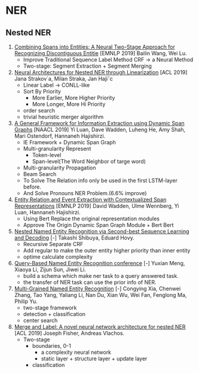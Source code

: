 # NER

## Nested NER

1. [Combining Spans into Entities: A Neural Two-Stage Approach for Recognizing Discontiguous Entitie](https://github.com/iofu728/PaperRead/blob/master/paper/NLP/NER/CombingSpansintoEntities.pdf) [EMNLP 2019] Bailin Wang, Wei Lu.
   - Improve Traditional Sequence Label Method CRF -> a Neural Method
   - Two-stage: Segment Extraction + Segment Merging
2. [Neural Architectures for Nested NER through Linearization](https://github.com/iofu728/PaperRead/blob/master/paper/NLP/NER/LinearizationNestNER.pdf) [ACL 2019] Jana Strakov´a, Milan Straka, Jan Hajiˇc
   - Linear Label -> CONLL-like
   - Sort By Priority
     - More Earlier, More Higher Priority
     - More Longer, More Hi Priority
   - order search
   - trivial heuristic merger algorithm
3. [A General Framework for Information Extraction using Dynamic Span Graphs](https://github.com/iofu728/PaperRead/blob/master/paper/NLP/NER/DyGIE.pdf) [NAACL 2019] Yi Luan, Dave Wadden, Luheng He, Amy Shah, Mari Ostendorf, Hannaneh Hajishirzi.
   - IE Framework + Dynamic Span Graph
   - Multi-granularity Represent
     - Token-level
     - Span-level(The Word Neighbor of targe word)
   - Multi-granularity Propagation
   - Beam Search
   - To Solve The Relation info only be used in the first LSTM-layer before.
   - And Solve Pronouns NER Problem.(6.6% improve)
4. [Entity,Relation,and Event Extraction with Contextualized Span Representations](https://github.com/iofu728/PaperRead/blob/master/paper/NLP/NER/DyGIE++.pdf) [EMNLP 2019] David Wadden, Ulme Wennberg, Yi Luan, Hannaneh Hajishirzi.
   - Using Bert Replace the original representation modules
   - Approve The Origin Dynamic Span Graph Module + Bert Bert
5. [Nested Named Entity Recognition via Second-best Sequence Learning and Decoding](https://github.com/iofu728/PaperRead/blob/master/paper/NLP/NER/SecondBestCRF.pdf) [-] Takashi Shibuya, Eduard Hovy.
   - Recursive Separate CRF
   - Add regular to make the outer entity higher priority than inner entity
   - optime calculate complexity
6. [Query-Based Named Entity Recognition conference](https://github.com/iofu728/PaperRead/blob/master/paper/NLP/NER/QueryBaseNER.pdf) [-] Yuxian Meng, Xiaoya Li, Zijun Sun, Jiwei Li.
   - build a schema which make ner task to a query answered task.
   - the transfer of NER task can use the prior info of NER.
7. [Multi-Grained Named Entity Recognition](https://github.com/iofu728/PaperRead/blob/master/paper/NLP/NER/MultiGrainedNER.pdf) [-] Congying Xia, Chenwei Zhang, Tao Yang, Yaliang Li, Nan Du, Xian Wu, Wei Fan, Fenglong Ma, Philip Yu.
   - two-stage framework
   - detection + classification
   - center search
8. [Merge and Label: A novel neural network architecture for nested NER](https://github.com/iofu728/PaperRead/blob/master/paper/NLP/NER/MergeAndLabel.pdf) [ACL 2019] Joseph Fisher, Andreas Vlachos.
   - Two-stage
     - boundaries, 0-1
       - a complexity neural network
       - static layer + structure layer + update layer
     - classification
